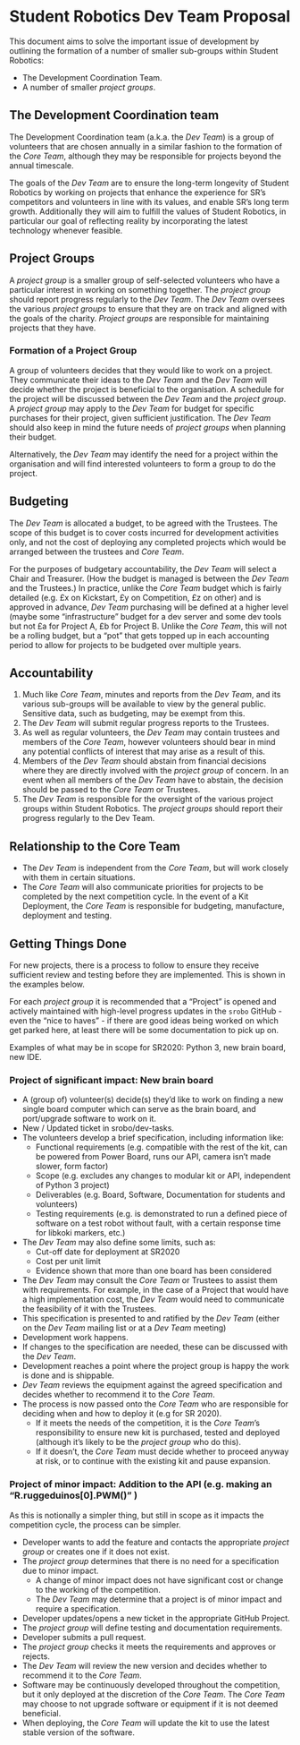 # Student Robotics Dev Team Proposal

This document aims to solve the important issue of development by outlining the formation of a number of smaller sub-groups within Student Robotics:
- The Development Coordination Team.
- A number of smaller _project groups_.

## The Development Coordination team

The Development Coordination team (a.k.a. the _Dev Team_) is a group of volunteers that are chosen annually in a similar fashion to the formation of the _Core Team_, although they may be responsible for projects beyond the annual timescale.

The goals of the _Dev Team_ are to ensure the long-term longevity of Student Robotics by working on projects that enhance the experience for SR’s competitors and volunteers in line with its values, and enable SR’s long term growth. Additionally they will aim to fulfill the values of Student Robotics, in particular our goal of reflecting reality by incorporating the latest technology whenever feasible.

## Project Groups

A _project group_ is a smaller group of self-selected volunteers who have a particular interest in working on something together. The _project group_ should report progress regularly to the _Dev Team_. The _Dev Team_ oversees the various _project groups_ to ensure that they are on track and aligned with the goals of the charity. _Project groups_ are responsible for maintaining projects that they have.

### Formation of a Project Group

A group of volunteers decides that they would like to work on a project. They communicate their ideas to the _Dev Team_ and the _Dev Team_ will decide whether the project is beneficial to the organisation. A schedule for the project will be discussed between the _Dev Team_ and the _project group_. A _project group_ may apply to the _Dev Team_ for budget for specific purchases for their project, given sufficient justification. The _Dev Team_ should also keep in mind the future needs of _project groups_ when planning their budget.

Alternatively, the _Dev Team_ may identify the need for a project within the organisation and will find interested volunteers to form a group to do the project.

## Budgeting

The _Dev Team_ is allocated a budget, to be agreed with the Trustees. The scope of this budget is to cover costs incurred for development activities only, and not the cost of deploying any completed projects which would be arranged between the trustees and _Core Team_.

For the purposes of budgetary accountability, the _Dev Team_ will select a Chair and Treasurer. (How the budget is managed is between the _Dev Team_ and the Trustees.) In practice, unlike the _Core Team_ budget which is fairly detailed (e.g. £x on Kickstart, £y on Competition, £z on other) and is approved in advance, _Dev Team_ purchasing will be defined at a higher level (maybe some “infrastructure” budget for a dev server and some dev tools but not £a for Project A, £b for Project B. Unlike the _Core Team_, this will not be a rolling budget, but a “pot” that gets topped up in each accounting period to allow for projects to be budgeted over multiple years.

## Accountability

1. Much like _Core Team_, minutes and reports from the _Dev Team_, and its various sub-groups will be available to view by the general public. Sensitive data, such as budgeting, may be exempt from this.
2. The _Dev Team_ will submit regular progress reports to the Trustees.
3. As well as regular volunteers, the _Dev Team_ may contain trustees and members of the _Core Team_, however volunteers should bear in mind any potential conflicts of interest that may arise as a result of this.
4. Members of the _Dev Team_ should abstain from financial decisions where they are directly involved with the _project group_ of concern. In an event when all members of the _Dev Team_ have to abstain, the decision should be passed to the _Core Team_ or Trustees.
5. The _Dev Team_ is responsible for the oversight of the various project groups within Student Robotics. The _project groups_ should report their progress regularly to the Dev Team.

## Relationship to the Core Team

- The _Dev Team_ is independent from the _Core Team_, but will work closely with them in certain situations.
- The _Core Team_ will also communicate priorities for projects to be completed by the next competition cycle. In the event of a Kit Deployment, the _Core Team_ is responsible for budgeting, manufacture, deployment and testing.

## Getting Things Done

For new projects, there is a process to follow to ensure they receive sufficient review and testing before they are implemented. This is shown in the examples below.

For each _project group_ it is recommended that a “Project” is opened and actively maintained with high-level progress updates in the `srobo` GitHub - even the “nice to haves” - if there are good ideas being worked on which get parked here, at least there will be some documentation to pick up on.

Examples of what may be in scope for SR2020: Python 3, new brain board, new IDE.

### Project of significant impact: New brain board

- A (group of) volunteer(s) decide(s) they’d like to work on finding a new single board computer which can serve as the brain board, and port/upgrade software to work on it.
- New / Updated ticket in srobo/dev-tasks.
- The volunteers develop a brief specification, including information like:
    - Functional requirements (e.g. compatible with the rest of the kit, can be powered from Power Board, runs our API, camera isn’t made slower, form factor)
    - Scope (e.g. excludes any changes to modular kit or API, independent of Python 3 project)
    - Deliverables (e.g. Board, Software, Documentation for students and volunteers)
    - Testing requirements (e.g. is demonstrated to run a defined piece of software on a test robot without fault, with a certain response time for libkoki markers, etc.)
- The _Dev Team_ may also define some limits, such as:
    - Cut-off date for deployment at SR2020
    - Cost per unit limit
    - Evidence shown that more than one board has been considered
- The _Dev Team_ may consult the _Core Team_ or Trustees to assist them with requirements. For example, in the case of a Project that would have a high implementation cost, the _Dev Team_ would need to communicate the feasibility of it with the Trustees.
- This specification is presented to and ratified by the _Dev Team_ (either on the _Dev Team_ mailing list or at a _Dev Team_ meeting)
- Development work happens.
- If changes to the specification are needed, these can be discussed with the _Dev Team_.
- Development reaches a point where the project group is happy the work is done and is shippable.
- _Dev Team_ reviews the equipment against the agreed specification and decides whether to recommend it to the _Core Team_.
- The process is now passed onto the _Core Team_ who are responsible for deciding when and how to deploy it (e.g for SR 2020).
    - If it meets the needs of the competition, it is the _Core Team_’s responsibility to ensure new kit is purchased, tested and deployed (although it’s likely to be the _project group_ who do this).
    - If it doesn’t, the _Core Team_ must decide whether to proceed anyway at risk, or to continue with the existing kit and pause expansion.

### Project of minor impact: Addition to the API (e.g. making an “R.ruggeduinos[0].PWM()” )

As this is notionally a simpler thing, but still in scope as it impacts the competition cycle, the process can be simpler.

- Developer wants to add the feature and contacts the appropriate _project group_ or creates one if it does not exist.
- The _project group_ determines that there is no need for a specification due to minor impact.
    - A change of minor impact does not have significant cost or change to the working of the competition.
    - The _Dev Team_ may determine that a project is of minor impact and require a specification.
- Developer updates/opens a new ticket in the appropriate GitHub Project.
- The _project group_ will define testing and documentation requirements.
- Developer submits a pull request. 
- The _project group_ checks it meets the requirements and approves or rejects.
- The _Dev Team_ will review the new version and decides whether to recommend it to the _Core Team_.
- Software may be continuously developed throughout the competition, but it only deployed at the discretion of the _Core Team_. The _Core Team_ may choose to not upgrade software or equipment if it is not deemed beneficial.
- When deploying, the _Core Team_ will update the kit to use the latest stable version of the software.
